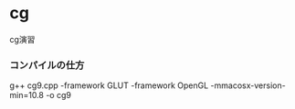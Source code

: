 # cg
cg演習　　
### コンパイルの仕方　　
g++ cg9.cpp -framework GLUT -framework OpenGL -mmacosx-version-min=10.8 -o cg9
